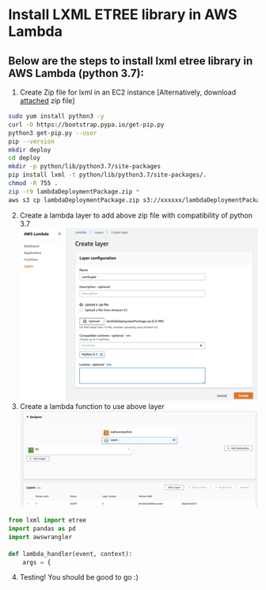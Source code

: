 
# Install LXML ETREE library in AWS Lambda
## Below are the steps to install lxml etree library in AWS Lambda (python 3.7):

1. Create Zip file for lxml in an EC2 instance [Alternatively, download [attached](./lambdaDeploymentPackage.zip) zip file]


```bash
sudo yum install python3 -y
curl -O https://bootstrap.pypa.io/get-pip.py
python3 get-pip.py --user
pip --version
mkdir deploy
cd deploy
mkdir -p python/lib/python3.7/site-packages
pip install lxml -t python/lib/python3.7/site-packages/.
chmod -R 755 .
zip -r9 lambdaDeploymentPackage.zip *
aws s3 cp lambdaDeploymentPackage.zip s3://xxxxxx/lambdaDeploymentPackage.zip
```

2. Create a lambda layer to add above zip file with compatibility of python 3.7
![screenshot](./createLayer.png)
3. Create a lambda function to use above layer
![screenshot](./useeLayer.png)
```python
from lxml import etree
import pandas as pd
import awswrangler

def lambda_handler(event, context):
    args = {
```
4. Testing! You should be good to go :)

